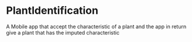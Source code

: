 # PlantIdentification
A Mobile app that accept the characteristic of a plant and the app in return give a plant that has the imputed characteristic 
